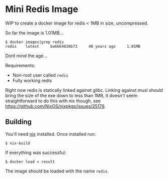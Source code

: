 # Mini Redis Image
WIP to create a docker image for redis < 1MB in size, uncompressed.

So far the image is 1.01MB...

```
$ docker images|grep redis
redis    latest     ba6b64638b73     48 years ago     1.01MB
```

Dont mind the age...

Requirements:

  * Non-root user called `redis`
  * Fully working redis

Right now redis is statically linked against glibc. Linking against
musl should bring the size of the exe down to less than 1MB, it
doesn't seem straightforward to do this with nix though, see
https://github.com/NixOS/nixpkgs/issues/25178.

## Building
You'll need [nix](https://nixos.org/nix/) installed. Once installed run:

```
$ nix-build
```

If everything was successful:

```
$ docker load < result
```
The image should be loaded with the name `redis`.
